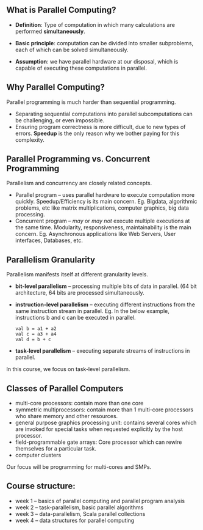 ## What is Parallel Computing?

* **Definition**: Type of computation in which many calculations are performed **simultaneously**.

* **Basic principle**: computation can be divided into smaller subproblems, each of which can be solved simultaneously.

* **Assumption**: we have parallel hardware at our disposal, which is capable of executing these computations in parallel.

## Why Parallel Computing?

Parallel programming is much harder than sequential programming.

* Separating sequential computations into parallel subcomputations can be challenging, or even impossible.
* Ensuring program correctness is more difficult, due to new types of errors.
**Speedup** is the only reason why we bother paying for this complexity.

## Parallel Programming vs. Concurrent Programming

Parallelism and concurrency are closely related concepts.

* Parallel program – uses parallel hardware to execute computation more quickly. Speedup/Efficiency is its main concern.
Eg. Bigdata, algorithmic problems, etc like matrix multiplications, computer graphics, big data processing.
* Concurrent program – _may_ or _may not_ execute multiple executions at the same time. Modularity, responsiveness, maintainability is the main concern. Eg. Asynchronous applications like Web Servers, User interfaces, Databases, etc.

## Parallelism Granularity

Parallelism manifests itself at different granularity levels.

* **bit-level parallelism** – processing multiple bits of data in parallel. (64 bit architecture, 64 bits are processed simultaneously.
* **instruction-level parallelism** – executing different instructions from the same instruction stream in parallel. Eg. In the below example, instructions b and c can be executed in parallel.

    ```
    val b = a1 + a2
    val c = a3 + a4
    val d = b + c
    ```
* **task-level parallelism** – executing separate streams of instructions in parallel. 

In this course, we focus on task-level parallelism.

## Classes of Parallel Computers

* multi-core processors: contain more than one core
* symmetric multiprocessors: contain more than 1 multi-core processors who share memory and other resources.
* general purpose graphics processing unit: contains several cores which are invoked for special tasks when requested explicitly by the host processor.
* field-programmable gate arrays: Core processor which can rewire themselves for a particular task.  
* computer clusters

Our focus will be programming for multi-cores and SMPs.

## Course structure:

* week 1 – basics of parallel computing and parallel program analysis
* week 2 – task-parallelism, basic parallel algorithms
* week 3 – data-parallelism, Scala parallel collections
* week 4 – data structures for parallel computing